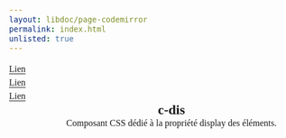 ```yaml
---
layout: libdoc/page-codemirror
permalink: index.html
unlisted: true
---
```

<section class="c-dis m-flex"
    m-nowrap="sm,md,lg,xl">
    <menu class="c-dis m-flex" 
        m-column="sm,md,lg,xl">
        <li><a href="#">Lien</a></li>
        <li><a href="#">Lien</a></li>
        <li><a href="#">Lien</a></li>
    </menu>
    <header class="c-dis m-flex m-column">
        <h1>c-dis</h1>
        <p>Composant CSS dédié à la propriété display des éléments.</p>
    </header>
</section>
<!-- DEMO UNIQUEMENT -->
<style>
    body {
        padding: var(--ita-spacing-4);
        background-color: var(--ita-color-primary-900);
        color: var(--ita-color-primary-200);
        font-family: var(--ita-font-family-mono);
        font-size: 1rem;
        line-height: 1.5rem;
        padding-bottom: 50vh;
    }
    .c-dis {
        background-color: var(--ita-color-primary-800);
    }
    .c-dis > * {
        background-color: var(--ita-color-primary-500);
        color: var(--ita-color-primary-900);
        border: var(--ita-border-6);
        padding: var(--ita-spacing-4);
    }
    menu, h1, p {
        margin: 0;
        padding: 0;
        list-style: none;
    }
    a {
        color: var(--ita-color-primary-900);
        text-underline-offset: 0.2em;
    }
</style>
